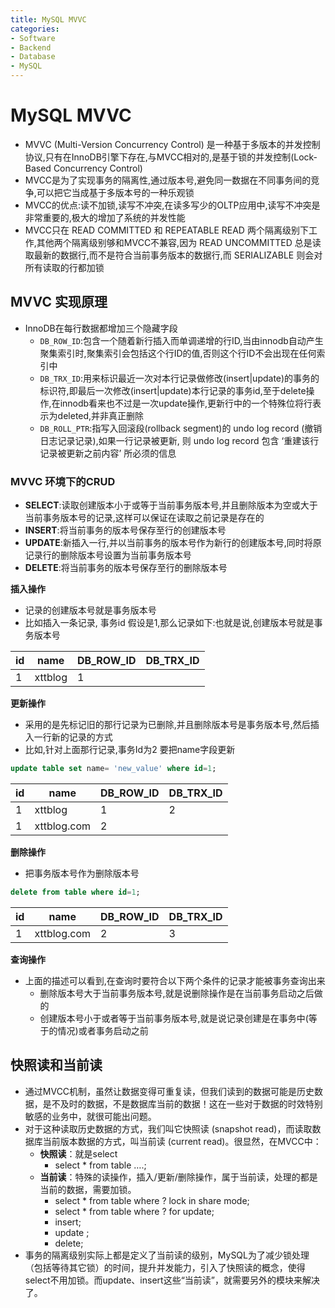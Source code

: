 ```yaml
---
title: MySQL MVVC
categories:
- Software
- Backend
- Database
- MySQL
---
```

# MySQL MVVC

- MVVC (Multi-Version Concurrency Control) 是一种基于多版本的并发控制协议,只有在InnoDB引擎下存在,与MVCC相对的,是基于锁的并发控制(Lock-Based Concurrency Control)
- MVCC是为了实现事务的隔离性,通过版本号,避免同一数据在不同事务间的竞争,可以把它当成基于多版本号的一种乐观锁
- MVCC的优点:读不加锁,读写不冲突,在读多写少的OLTP应用中,读写不冲突是非常重要的,极大的增加了系统的并发性能
- MVCC只在 READ COMMITTED 和 REPEATABLE READ 两个隔离级别下工作,其他两个隔离级别够和MVCC不兼容,因为 READ UNCOMMITTED 总是读取最新的数据行,而不是符合当前事务版本的数据行,而 SERIALIZABLE 则会对所有读取的行都加锁

## MVVC 实现原理

- InnoDB在每行数据都增加三个隐藏字段
    - `DB_ROW_ID`:包含一个随着新行插入而单调递增的行ID,当由innodb自动产生聚集索引时,聚集索引会包括这个行ID的值,否则这个行ID不会出现在任何索引中
    - `DB_TRX_ID`:用来标识最近一次对本行记录做修改(insert|update)的事务的标识符,即最后一次修改(insert|update)本行记录的事务id,至于delete操作,在innodb看来也不过是一次update操作,更新行中的一个特殊位将行表示为deleted,并非真正删除
    - `DB_ROLL_PTR`:指写入回滚段(rollback segment)的 undo log record (撤销日志记录记录),如果一行记录被更新, 则 undo log record 包含 ‘重建该行记录被更新之前内容’ 所必须的信息

### MVVC 环境下的CRUD

- **SELECT**:读取创建版本小于或等于当前事务版本号,并且删除版本为空或大于当前事务版本号的记录,这样可以保证在读取之前记录是存在的
- **INSERT**:将当前事务的版本号保存至行的创建版本号
- **UPDATE**:新插入一行,并以当前事务的版本号作为新行的创建版本号,同时将原记录行的删除版本号设置为当前事务版本号
- **DELETE**:将当前事务的版本号保存至行的删除版本号

**插入操作**

- 记录的创建版本号就是事务版本号
- 比如插入一条记录, 事务id 假设是1,那么记录如下:也就是说,创建版本号就是事务版本号

| id   | name    | DB_ROW_ID | DB_TRX_ID |
| ---- | ------- | --------- | --------- |
| 1    | xttblog | 1         |           |

**更新操作**

- 采用的是先标记旧的那行记录为已删除,并且删除版本号是事务版本号,然后插入一行新的记录的方式
- 比如,针对上面那行记录,事务Id为2 要把name字段更新

```sql
update table set name= 'new_value' where id=1;
```

| id   | name        | DB_ROW_ID | DB_TRX_ID |
| ---- | ----------- | --------- | --------- |
| 1    | xttblog     | 1         | 2         |
| 1    | xttblog.com | 2         |           |

**删除操作**

- 把事务版本号作为删除版本号

```sql
delete from table where id=1;
```

| id   | name        | DB_ROW_ID | DB_TRX_ID |
| ---- | ----------- | --------- | --------- |
| 1    | xttblog.com | 2         | 3         |

**查询操作**

- 上面的描述可以看到,在查询时要符合以下两个条件的记录才能被事务查询出来
    - 删除版本号大于当前事务版本号,就是说删除操作是在当前事务启动之后做的
    - 创建版本号小于或者等于当前事务版本号,就是说记录创建是在事务中(等于的情况)或者事务启动之前

## 快照读和当前读

- 通过MVCC机制，虽然让数据变得可重复读，但我们读到的数据可能是历史数据，是不及时的数据，不是数据库当前的数据！这在一些对于数据的时效特别敏感的业务中，就很可能出问题。
- 对于这种读取历史数据的方式，我们叫它快照读 (snapshot read)，而读取数据库当前版本数据的方式，叫当前读 (current read)。很显然，在MVCC中：
    - **快照读**：就是select
        - select * from table ….;
    - **当前读**：特殊的读操作，插入/更新/删除操作，属于当前读，处理的都是当前的数据，需要加锁。
        - select * from table where ? lock in share mode;
        - select * from table where ? for update;
        - insert;
        - update ;
        - delete;
- 事务的隔离级别实际上都是定义了当前读的级别，MySQL为了减少锁处理（包括等待其它锁）的时间，提升并发能力，引入了快照读的概念，使得select不用加锁。而update、insert这些“当前读”，就需要另外的模块来解决了。
